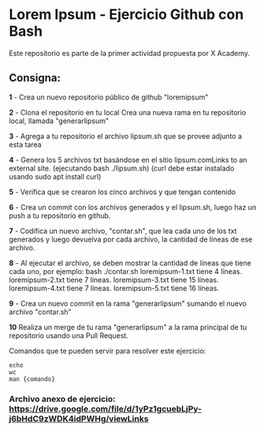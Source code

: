 # Lorem Ipsum - Ejercicio Github con Bash
 
 Este repositorio es parte de la primer actividad propuesta por X Academy.

## Consigna:
**1** - Crea un nuevo repositorio público de github "loremipsum"

**2** - Clona el repositorio en tu local
Crea una nueva rama en tu repositorio local, llamada "generarlipsum"

**3** - Agrega a tu repositorio el archivo lipsum.sh que se provee adjunto a esta tarea

**4** - Genera los 5 archivos txt basándose en el sitio lipsum.comLinks to an external site. (ejecutando bash ./lipsum.sh) (curl debe estar instalado usando sudo apt install curl)

**5** - Verifica que se crearon los cinco archivos y que tengan contenido

**6** - Crea un commit con los archivos generados y el lipsum.sh, luego haz un push a tu repositorio en github.

**7** - Codifica un nuevo archivo, "contar.sh", que lea cada uno de los txt generados y luego devuelva por cada archivo, la cantidad de líneas de ese archivo.

**8** - Al ejecutar el archivo, se deben mostrar la cantidad de líneas que tiene cada uno, por ejemplo:
  bash ./contar.sh
  loremipsum-1.txt tiene 4 líneas.
  loremipsum-2.txt tiene 7 líneas.
  loremipsum-3.txt tiene 15 líneas.
  loremipsum-4.txt tiene 7 líneas.
  loremipsum-5.txt tiene 16 líneas.

**9** - Crea un nuevo commit en la rama "generarlipsum" sumando el nuevo archivo "contar.sh"

**10** Realiza un merge de tu rama "generarlipsum" a la rama principal de tu repositorio usando una Pull Request.

Comandos que te pueden servir para resolver este ejercicio:

```
echo
wc
man {comando}
```

### Archivo anexo de ejercicio: https://drive.google.com/file/d/1yPz1gcuebLjPy-j6bHdC9zWDK4idPWHg/viewLinks 

